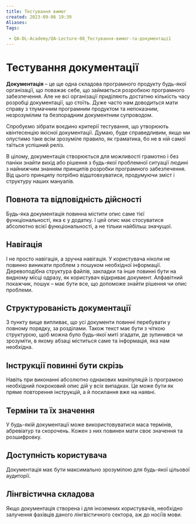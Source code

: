 ```yaml
---
title: Тестування вимог
created: 2023-09-06 19:39
Aliases:
Tags: 
 
 - QA-DL-Academy/QA-Lecture-08_Тестування-вимог-та-документації
---
```


# Тестування документації

**Документація** – це ще одна складова програмного продукту будь-якої організації, що поважає себе, що займається розробкою програмного забезпечення. Але не всі організації приділяють достатню кількість часу розробці документації, що стоїть. Дуже часто нам доводиться мати справу з тлумачним програмним продуктом та непоказним, незрозумілим та безпорадним документним супроводом.

Спробуємо зібрати воєдино критерії тестування, що утворюють квінтесенцію якісної документації. Думаю, буде справедливим, якщо ми опустимо таке всім зрозуміле правило, як граматика, бо не в ній самої таїться успішний реліз.

В цілому, документація створюється для можливості грамотно і без паніки знайти вихід або рішення з будь-якої проблемної ситуації людині з найнижчим знанням принципів розробки програмного забезпечення. Від цього принципу потрібно відштовхуватися, продумуючи зміст і структуру наших мануалів.

## Повнота та відповідність дійсності

Будь-яка документація повинна містити опис саме тієї функціональності, яка є у додатку. І цей опис має стосуватися абсолютно всієї функціональності, а не тільки найбільш значущої.

## Навігація

І не просто навігація, а зручна навігація. У користувача ніколи не повинно виникати проблем з пошуком необхідної інформації. Деревоподібна структура файлів, закладки та інше повинні бути на видному місці одразу, як користувач відкриває документ. Алфавітний покажчик, пошук – має бути все, що допоможе знайти рішення чи опис проблеми.

## Структурованість документації

З пункту вище випливає, що усі документи повинні перебувати у повному порядку, за розділами. Також текст має бути з чіткою структурою, щоб можна було будь-якої миті згадати, де зупинився чи зрозуміти, в якому абзаці міститься саме та інформація, яка нам необхідна.

## Інструкції повинні бути скрізь

Навіть при виконанні абсолютно однакових маніпуляцій із програмою необхідний покроковий опис дій у всіх випадках. Це може бути як пряме повторення інструкцій, а й посилання вже на наявні.

## Терміни та їх значення

У будь-якій документації може використовуватися маса термінів, абревіатур та скорочень. Кожен з них повинен мати своє значення та розшифровку.

## Доступність користувача

Документація має бути максимально зрозумілою для будь-якої цільової аудиторії.

## Лінгвістична складова

Якщо документація створена і для іноземних користувачів, необхідно залучення фахівців даного лінгвістичного сектора, аж до носіїв мови.
